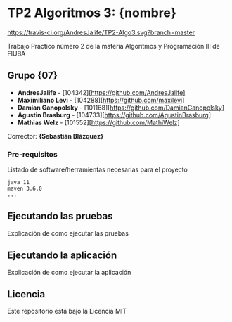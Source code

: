 # TP2 Algoritmos 3: {nombre}

https://travis-ci.org/AndresJalife/TP2-Algo3.svg?branch=master

Trabajo Práctico número 2 de la materia Algoritmos y Programación III de FIUBA

## Grupo {07}

* **AndresJalife** - [104342][https://github.com/AndresJalife]
* **Maximiliano Levi** - [104288][https://github.com/maxilevi]
* **Damian Ganopolsky** - [101168][https://github.com/DamianGanopolsky]
* **Agustin Brasburg** - [104733][https://github.com/AgustinBrasburg]
* **Mathias Welz** - [101552][https://github.com/MathiWelz]

Corrector: **{Sebastián Blázquez}**

### Pre-requisitos

Listado de software/herramientas necesarias para el proyecto

```
java 11
maven 3.6.0
...
```

## Ejecutando las pruebas

Explicación de como ejecutar las pruebas

## Ejecutando la aplicación

Explicación de como ejecutar la aplicación

## Licencia

Este repositorio está bajo la Licencia MIT
